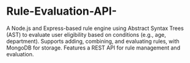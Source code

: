 # Rule-Evaluation-API-
A Node.js and Express-based rule engine using Abstract Syntax Trees (AST) to evaluate user eligibility based on conditions (e.g., age, department). Supports adding, combining, and evaluating rules, with MongoDB for storage. Features a REST API for rule management and evaluation.
